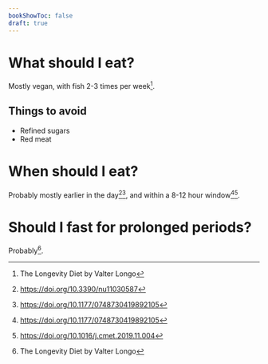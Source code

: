 ```yaml
---
bookShowToc: false
draft: true
---
```



# What should I eat?

Mostly vegan, with fish 2-3 times per week[^1].

## Things to avoid

 - Refined sugars
 - Red meat


# When should I eat?

Probably mostly earlier in the day[^2][^3], and within a 8-12 hour
window[^3][^4].


# Should I fast for prolonged periods?

Probably[^1].


[^1]: The Longevity Diet by Valter Longo
[^2]: https://doi.org/10.3390/nu11030587
[^3]: https://doi.org/10.1177/0748730419892105
[^4]: https://doi.org/10.1016/j.cmet.2019.11.004

